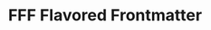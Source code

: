 ---
layout: home
title: FFF Flavored Frontmatter
titleTemplate: false
hero:
  name: FFF
  text: |
    Flavored
    Frontmatter
  image: /glowing_star.svg
  tagline: Yet Another Opinionated Frontmatter Variable Specs.
  actions:
  - theme: brand
    text: Get Started
    link: /intro/what-is-fff
  - theme: alt
    text: View on GitHub
    link: https://github.com/importantimport/fff
features:
  - icon: 🐍
    title: snake_case
    details: Use snake_case to ensure that it is easy to type and does not require quotes in JS.
  - icon: 🛠
    title: highly scalable
    details: With flags, it is possible to extend functionality without adding new variables.
  - icon: 🌿
    title: compatibility
    details: Clearly named and mostly equivalent to Microformats & JSON Feed.
---